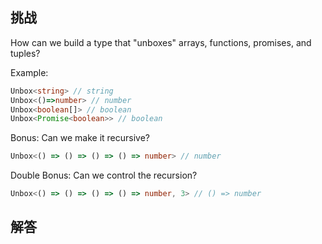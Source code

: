 ## 挑战



How can we build a type that "unboxes" arrays, functions, promises, and tuples?

Example:

```typescript
Unbox<string> // string
Unbox<()=>number> // number
Unbox<boolean[]> // boolean
Unbox<Promise<boolean>> // boolean
```

Bonus: Can we make it recursive?

```typescript
Unbox<() => () => () => () => number> // number
```

Double Bonus: Can we control the recursion?

```typescript
Unbox<() => () => () => () => number, 3> // () => number
```


## 解答

